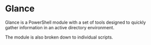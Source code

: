 # Glance
Glance is a PowerShell module with a set of tools designed to quickly gather information in an active directory environment.

The module is also broken down to individual scripts.
